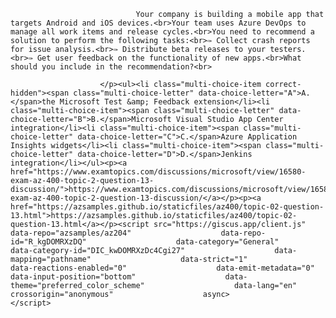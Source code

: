 <p class="card-text">
							
								Your company is building a mobile app that targets Android and iOS devices.<br>Your team uses Azure DevOps to manage all work items and release cycles.<br>You need to recommend a solution to perform the following tasks:<br>✑ Collect crash reports for issue analysis.<br>✑ Distribute beta releases to your testers.<br>✑ Get user feedback on the functionality of new apps.<br>What should you include in the recommendation?<br>
							
						</p><ul><li class="multi-choice-item correct-hidden"><span class="multi-choice-letter" data-choice-letter="A">A.</span>the Microsoft Test &amp; Feedback extension</li><li class="multi-choice-item"><span class="multi-choice-letter" data-choice-letter="B">B.</span>Microsoft Visual Studio App Center integration</li><li class="multi-choice-item"><span class="multi-choice-letter" data-choice-letter="C">C.</span>Azure Application Insights widgets</li><li class="multi-choice-item"><span class="multi-choice-letter" data-choice-letter="D">D.</span>Jenkins integration</li></ul><p><a href="https://www.examtopics.com/discussions/microsoft/view/16580-exam-az-400-topic-2-question-13-discussion/">https://www.examtopics.com/discussions/microsoft/view/16580-exam-az-400-topic-2-question-13-discussion/</a></p><p><a href="https://azsamples.github.io/staticfiles/az400/topic-02-question-13.html">https://azsamples.github.io/staticfiles/az400/topic-02-question-13.html</a></p><script src="https://giscus.app/client.js"                    data-repo="azsamples/az204"                    data-repo-id="R_kgDOMRXzDQ"                    data-category="General"                    data-category-id="DIC_kwDOMRXzDc4Cgi27"                    data-mapping="pathname"                    data-strict="1"                    data-reactions-enabled="0"                    data-emit-metadata="0"                    data-input-position="bottom"                    data-theme="preferred_color_scheme"                    data-lang="en"                    crossorigin="anonymous"                    async>                    </script>